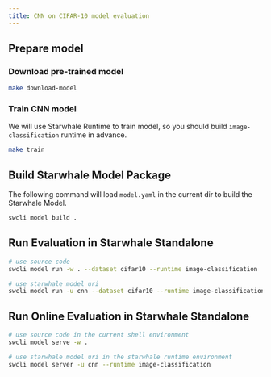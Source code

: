 ```yaml
---
title: CNN on CIFAR-10 model evaluation
---
```



## Prepare model

### Download pre-trained model

```bash
make download-model
```

### Train CNN model

We will use Starwhale Runtime to train model, so you should build `image-classification` runtime in advance.

```bash
make train
```

## Build Starwhale Model Package

The following command will load `model.yaml` in the current dir to build the Starwhale Model.

```bash
swcli model build .
```

## Run Evaluation in Starwhale Standalone

```bash
# use source code
swcli model run -w . --dataset cifar10 --runtime image-classification

# use starwhale model uri
swcli model run -u cnn --dataset cifar10 --runtime image-classification
```

## Run Online Evaluation in Starwhale Standalone

```bash
# use source code in the current shell environment
swcli model serve -w .

# use starwhale model uri in the starwhale runtime environment
swcli model server -u cnn --runtime image-classification
```
